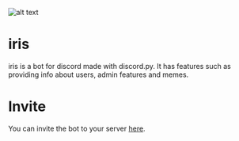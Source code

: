 ![alt text](https://i.imgur.com/ZTNsrn5.png)
# iris
iris is a bot for discord made with discord.py. It has features such as providing info about users, admin features and memes.


# Invite
You can invite the bot to your server [here](https://discordapp.com/api/oauth2/authorize?client_id=396322727079968778&permissions=70778055&scope=bot).

